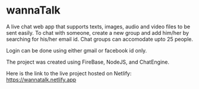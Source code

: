 # wannaTalk
A live chat web app that supports texts, images, audio and video files to be sent easily. To chat with someone, create a new group and add him/her by searching for his/her email id. Chat groups can accomodate upto 25 people.

Login can be done using either gmail or facebook id only.

The project was created using FireBase, NodeJS, and ChatEngine.

Here is the link to the live project hosted on Netlify: https://wannatalk.netlify.app
